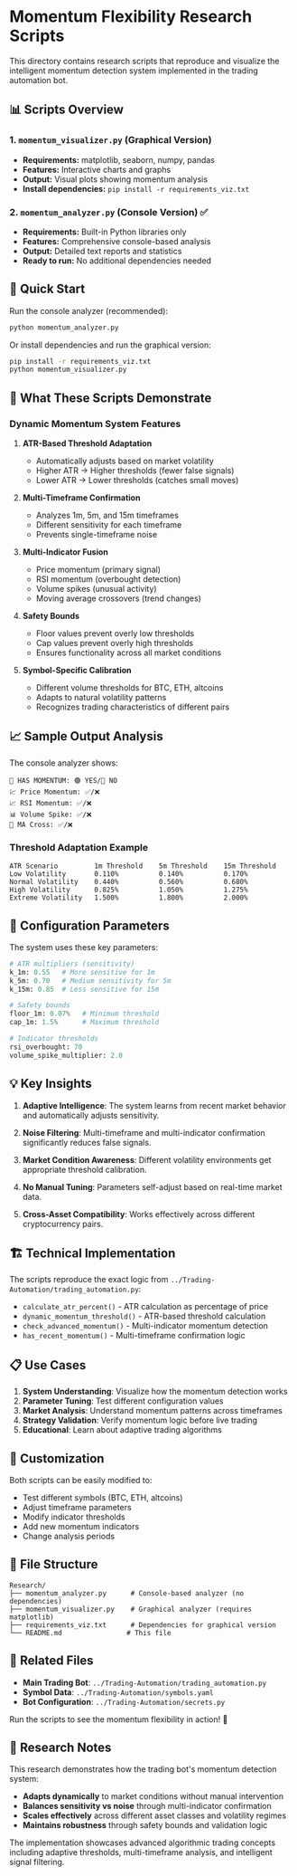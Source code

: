 # Momentum Flexibility Research Scripts

This directory contains research scripts that reproduce and visualize the intelligent momentum detection system implemented in the trading automation bot.

## 📊 Scripts Overview

### 1. `momentum_visualizer.py` (Graphical Version)

- **Requirements:** matplotlib, seaborn, numpy, pandas
- **Features:** Interactive charts and graphs
- **Output:** Visual plots showing momentum analysis
- **Install dependencies:** `pip install -r requirements_viz.txt`

### 2. `momentum_analyzer.py` (Console Version) ✅

- **Requirements:** Built-in Python libraries only
- **Features:** Comprehensive console-based analysis
- **Output:** Detailed text reports and statistics
- **Ready to run:** No additional dependencies needed

## 🚀 Quick Start

Run the console analyzer (recommended):

```bash
python momentum_analyzer.py
```

Or install dependencies and run the graphical version:

```bash
pip install -r requirements_viz.txt
python momentum_visualizer.py
```

## 🎯 What These Scripts Demonstrate

### Dynamic Momentum System Features

1. **ATR-Based Threshold Adaptation**
   - Automatically adjusts based on market volatility
   - Higher ATR → Higher thresholds (fewer false signals)
   - Lower ATR → Lower thresholds (catches small moves)

2. **Multi-Timeframe Confirmation**
   - Analyzes 1m, 5m, and 15m timeframes
   - Different sensitivity for each timeframe
   - Prevents single-timeframe noise

3. **Multi-Indicator Fusion**
   - Price momentum (primary signal)
   - RSI momentum (overbought detection)
   - Volume spikes (unusual activity)
   - Moving average crossovers (trend changes)

4. **Safety Bounds**
   - Floor values prevent overly low thresholds
   - Cap values prevent overly high thresholds
   - Ensures functionality across all market conditions

5. **Symbol-Specific Calibration**
   - Different volume thresholds for BTC, ETH, altcoins
   - Adapts to natural volatility patterns
   - Recognizes trading characteristics of different pairs

## 📈 Sample Output Analysis

The console analyzer shows:

```text
🎯 HAS MOMENTUM: 🟢 YES/🔴 NO
💹 Price Momentum: ✅/❌
📈 RSI Momentum: ✅/❌  
📊 Volume Spike: ✅/❌
🔄 MA Cross: ✅/❌
```

### Threshold Adaptation Example

```text
ATR Scenario         1m Threshold    5m Threshold    15m Threshold
Low Volatility       0.110%          0.140%          0.170%
Normal Volatility    0.440%          0.560%          0.680%
High Volatility      0.825%          1.050%          1.275%
Extreme Volatility   1.500%          1.800%          2.000%
```

## 🔧 Configuration Parameters

The system uses these key parameters:

```python
# ATR multipliers (sensitivity)
k_1m: 0.55   # More sensitive for 1m
k_5m: 0.70   # Medium sensitivity for 5m  
k_15m: 0.85  # Less sensitive for 15m

# Safety bounds
floor_1m: 0.07%   # Minimum threshold
cap_1m: 1.5%      # Maximum threshold

# Indicator thresholds
rsi_overbought: 70
volume_spike_multiplier: 2.0
```

## 💡 Key Insights

1. **Adaptive Intelligence**: The system learns from recent market behavior and automatically adjusts sensitivity.

2. **Noise Filtering**: Multi-timeframe and multi-indicator confirmation significantly reduces false signals.

3. **Market Condition Awareness**: Different volatility environments get appropriate threshold calibration.

4. **No Manual Tuning**: Parameters self-adjust based on real-time market data.

5. **Cross-Asset Compatibility**: Works effectively across different cryptocurrency pairs.

## 🏗️ Technical Implementation

The scripts reproduce the exact logic from `../Trading-Automation/trading_automation.py`:

- `calculate_atr_percent()` - ATR calculation as percentage of price
- `dynamic_momentum_threshold()` - ATR-based threshold calculation  
- `check_advanced_momentum()` - Multi-indicator momentum detection
- `has_recent_momentum()` - Multi-timeframe confirmation logic

## 📋 Use Cases

1. **System Understanding**: Visualize how the momentum detection works
2. **Parameter Tuning**: Test different configuration values
3. **Market Analysis**: Understand momentum patterns across timeframes
4. **Strategy Validation**: Verify momentum logic before live trading
5. **Educational**: Learn about adaptive trading algorithms

## 🎨 Customization

Both scripts can be easily modified to:

- Test different symbols (BTC, ETH, altcoins)
- Adjust timeframe parameters
- Modify indicator thresholds
- Add new momentum indicators
- Change analysis periods

## 📁 File Structure

```text
Research/
├── momentum_analyzer.py      # Console-based analyzer (no dependencies)
├── momentum_visualizer.py    # Graphical analyzer (requires matplotlib)
├── requirements_viz.txt      # Dependencies for graphical version
└── README.md                # This file
```

## 🔗 Related Files

- **Main Trading Bot**: `../Trading-Automation/trading_automation.py`
- **Symbol Data**: `../Trading-Automation/symbols.yaml`
- **Bot Configuration**: `../Trading-Automation/secrets.py`

Run the scripts to see the momentum flexibility in action! 🚀

## 🧪 Research Notes

This research demonstrates how the trading bot's momentum detection system:

- **Adapts dynamically** to market conditions without manual intervention
- **Balances sensitivity vs noise** through multi-indicator confirmation
- **Scales effectively** across different asset classes and volatility regimes
- **Maintains robustness** through safety bounds and validation logic

The implementation showcases advanced algorithmic trading concepts including adaptive thresholds, multi-timeframe analysis, and intelligent signal filtering.
